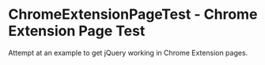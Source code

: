 # ChromeExtensionPageTest - Chrome Extension Page Test

Attempt at an example to get jQuery working in Chrome Extension pages.
